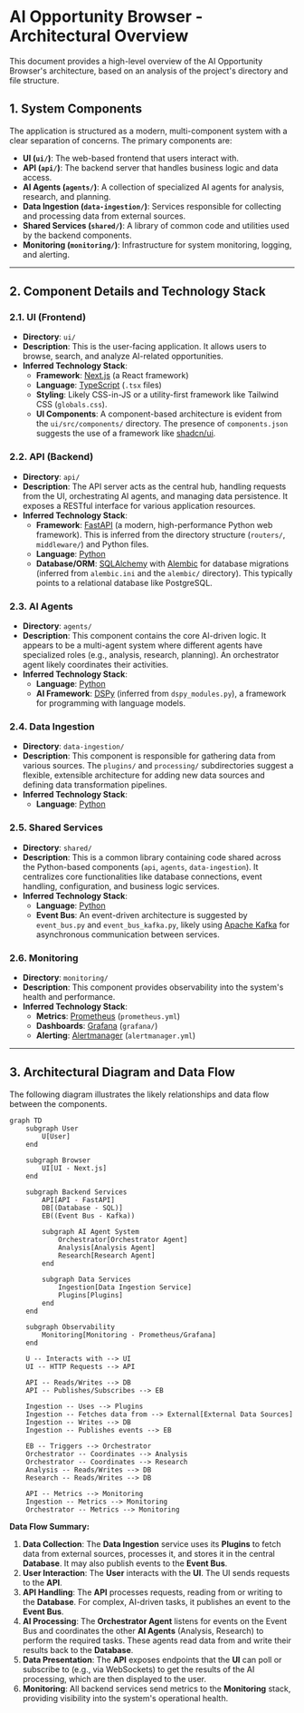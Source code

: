 # AI Opportunity Browser - Architectural Overview

This document provides a high-level overview of the AI Opportunity Browser's architecture, based on an analysis of the project's directory and file structure.

## 1. System Components

The application is structured as a modern, multi-component system with a clear separation of concerns. The primary components are:

*   **UI (`ui/`)**: The web-based frontend that users interact with.
*   **API (`api/`)**: The backend server that handles business logic and data access.
*   **AI Agents (`agents/`)**: A collection of specialized AI agents for analysis, research, and planning.
*   **Data Ingestion (`data-ingestion/`)**: Services responsible for collecting and processing data from external sources.
*   **Shared Services (`shared/`)**: A library of common code and utilities used by the backend components.
*   **Monitoring (`monitoring/`)**: Infrastructure for system monitoring, logging, and alerting.

---

## 2. Component Details and Technology Stack

### 2.1. UI (Frontend)

*   **Directory**: `ui/`
*   **Description**: This is the user-facing application. It allows users to browse, search, and analyze AI-related opportunities.
*   **Inferred Technology Stack**:
    *   **Framework**: [Next.js](https://nextjs.org/) (a React framework)
    *   **Language**: [TypeScript](https://www.typescriptlang.org/) (`.tsx` files)
    *   **Styling**: Likely CSS-in-JS or a utility-first framework like Tailwind CSS (`globals.css`).
    *   **UI Components**: A component-based architecture is evident from the `ui/src/components/` directory. The presence of `components.json` suggests the use of a framework like [shadcn/ui](https://ui.shadcn.com/).

### 2.2. API (Backend)

*   **Directory**: `api/`
*   **Description**: The API server acts as the central hub, handling requests from the UI, orchestrating AI agents, and managing data persistence. It exposes a RESTful interface for various application resources.
*   **Inferred Technology Stack**:
    *   **Framework**: [FastAPI](https://fastapi.tiangolo.com/) (a modern, high-performance Python web framework). This is inferred from the directory structure (`routers/`, `middleware/`) and Python files.
    *   **Language**: [Python](https://www.python.org/)
    *   **Database/ORM**: [SQLAlchemy](https://www.sqlalchemy.org/) with [Alembic](https://alembic.sqlalchemy.org/) for database migrations (inferred from `alembic.ini` and the `alembic/` directory). This typically points to a relational database like PostgreSQL.

### 2.3. AI Agents

*   **Directory**: `agents/`
*   **Description**: This component contains the core AI-driven logic. It appears to be a multi-agent system where different agents have specialized roles (e.g., analysis, research, planning). An orchestrator agent likely coordinates their activities.
*   **Inferred Technology Stack**:
    *   **Language**: [Python](https://www.python.org/)
    *   **AI Framework**: [DSPy](https://github.com/stanfordnlp/dspy) (inferred from `dspy_modules.py`), a framework for programming with language models.

### 2.4. Data Ingestion

*   **Directory**: `data-ingestion/`
*   **Description**: This component is responsible for gathering data from various sources. The `plugins/` and `processing/` subdirectories suggest a flexible, extensible architecture for adding new data sources and defining data transformation pipelines.
*   **Inferred Technology Stack**:
    *   **Language**: [Python](https://www.python.org/)

### 2.5. Shared Services

*   **Directory**: `shared/`
*   **Description**: This is a common library containing code shared across the Python-based components (`api`, `agents`, `data-ingestion`). It centralizes core functionalities like database connections, event handling, configuration, and business logic services.
*   **Inferred Technology Stack**:
    *   **Language**: [Python](https://www.python.org/)
    *   **Event Bus**: An event-driven architecture is suggested by `event_bus.py` and `event_bus_kafka.py`, likely using [Apache Kafka](https://kafka.apache.org/) for asynchronous communication between services.

### 2.6. Monitoring

*   **Directory**: `monitoring/`
*   **Description**: This component provides observability into the system's health and performance.
*   **Inferred Technology Stack**:
    *   **Metrics**: [Prometheus](https://prometheus.io/) (`prometheus.yml`)
    *   **Dashboards**: [Grafana](https://grafana.com/) (`grafana/`)
    *   **Alerting**: [Alertmanager](https://prometheus.io/docs/alerting/latest/alertmanager/) (`alertmanager.yml`)

---

## 3. Architectural Diagram and Data Flow

The following diagram illustrates the likely relationships and data flow between the components.

```mermaid
graph TD
    subgraph User
        U[User]
    end

    subgraph Browser
        UI[UI - Next.js]
    end

    subgraph Backend Services
        API[API - FastAPI]
        DB[(Database - SQL)]
        EB((Event Bus - Kafka))
        
        subgraph AI Agent System
            Orchestrator[Orchestrator Agent]
            Analysis[Analysis Agent]
            Research[Research Agent]
        end

        subgraph Data Services
            Ingestion[Data Ingestion Service]
            Plugins[Plugins]
        end
    end

    subgraph Observability
        Monitoring[Monitoring - Prometheus/Grafana]
    end

    U -- Interacts with --> UI
    UI -- HTTP Requests --> API

    API -- Reads/Writes --> DB
    API -- Publishes/Subscribes --> EB
    
    Ingestion -- Uses --> Plugins
    Ingestion -- Fetches data from --> External[External Data Sources]
    Ingestion -- Writes --> DB
    Ingestion -- Publishes events --> EB

    EB -- Triggers --> Orchestrator
    Orchestrator -- Coordinates --> Analysis
    Orchestrator -- Coordinates --> Research
    Analysis -- Reads/Writes --> DB
    Research -- Reads/Writes --> DB

    API -- Metrics --> Monitoring
    Ingestion -- Metrics --> Monitoring
    Orchestrator -- Metrics --> Monitoring
```

**Data Flow Summary:**

1.  **Data Collection**: The **Data Ingestion** service uses its **Plugins** to fetch data from external sources, processes it, and stores it in the central **Database**. It may also publish events to the **Event Bus**.
2.  **User Interaction**: The **User** interacts with the **UI**. The UI sends requests to the **API**.
3.  **API Handling**: The **API** processes requests, reading from or writing to the **Database**. For complex, AI-driven tasks, it publishes an event to the **Event Bus**.
4.  **AI Processing**: The **Orchestrator Agent** listens for events on the Event Bus and coordinates the other **AI Agents** (Analysis, Research) to perform the required tasks. These agents read data from and write their results back to the **Database**.
5.  **Data Presentation**: The **API** exposes endpoints that the **UI** can poll or subscribe to (e.g., via WebSockets) to get the results of the AI processing, which are then displayed to the user.
6.  **Monitoring**: All backend services send metrics to the **Monitoring** stack, providing visibility into the system's operational health.